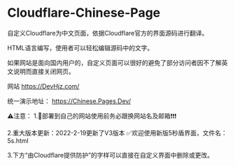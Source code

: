 # Cloudflare-Chinese-Page

自定义Cloudflare为中文页面，依据Cloudflare官方的界面源码进行翻译。

HTML语言编写，使用者可以轻松编辑源码中的文字。

如果网站是面向国内用户的，自定义页面可以很好的避免了部分访问者因不了解英文说明而直接关闭网页。 

网站 <https://DevHjz.com/> 

统一演示地址：
https://Chinese.Pages.Dev/

⚠注意：
1.🛑部署到自己的网站使用前务必跟换网站名及邮箱❗❗❗ 

2.重大版本更新：2022-2-19更新了V3版本
✅欢迎使用新版5秒盾界面，文件名：5s.html
  
3.下方“由Cloudflare提供防护”的字样可以直接在自定义界面中删除或更改。
